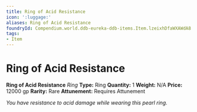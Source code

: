 ```yaml
---
title: Ring of Acid Resistance
icon: ':luggage:'
aliases: Ring of Acid Resistance
foundryId: Compendium.world.ddb-eureka-ddb-items.Item.lzeixhDfaWXAWdA8
tags:
- Item
---
```


# Ring of Acid Resistance

**Ring of Acid Resistance**
_Ring_
**Type:** Ring
**Quantity:** 1
**Weight:** N/A
**Price:** 12000 gp
**Rarity:** Rare
**Attunement:** Requires Attunement

*You have resistance to acid damage while wearing this pearl ring.*